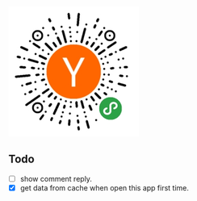 ![code](readme_files/mini_app_code.jpg)

## Todo

* [ ] show comment reply.
* [x] get data from cache when open this app first time.
